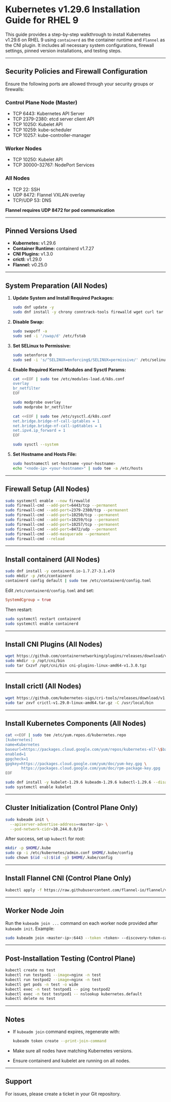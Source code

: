 # Kubernetes v1.29.6 Installation Guide for RHEL 9

This guide provides a step-by-step walkthrough to install Kubernetes v1.29.6 on RHEL 9 using `containerd` as the container runtime and `Flannel` as the CNI plugin. It includes all necessary system configurations, firewall settings, pinned version installations, and testing steps.

---

## Security Policies and Firewall Configuration

Ensure the following ports are allowed through your security groups or firewalls:

### Control Plane Node (Master)

* TCP 6443: Kubernetes API Server
* TCP 2379-2380: etcd server client API
* TCP 10250: Kubelet API
* TCP 10259: kube-scheduler
* TCP 10257: kube-controller-manager

### Worker Nodes

* TCP 10250: Kubelet API
* TCP 30000–32767: NodePort Services

### All Nodes

* TCP 22: SSH
* UDP 8472: Flannel VXLAN overlay
* TCP/UDP 53: DNS

**Flannel requires UDP 8472 for pod communication**

---

## Pinned Versions Used

* **Kubernetes:** v1.29.6
* **Container Runtime:** containerd v1.7.27
* **CNI Plugins:** v1.3.0
* **crictl:** v1.29.0
* **Flannel:** v0.25.0

---

## System Preparation (All Nodes)

1. **Update System and Install Required Packages:**

   ```bash
   sudo dnf update -y
   sudo dnf install -y chrony conntrack-tools firewalld wget curl tar git bash-completion yum-utils
   ```

2. **Disable Swap:**

   ```bash
   sudo swapoff -a
   sudo sed -i '/swap/d' /etc/fstab
   ```

3. **Set SELinux to Permissive:**

   ```bash
   sudo setenforce 0
   sudo sed -i 's/^SELINUX=enforcing$/SELINUX=permissive/' /etc/selinux/config
   ```

4. **Enable Required Kernel Modules and Sysctl Params:**

   ```bash
   cat <<EOF | sudo tee /etc/modules-load.d/k8s.conf
   overlay
   br_netfilter
   EOF

   sudo modprobe overlay
   sudo modprobe br_netfilter

   cat <<EOF | sudo tee /etc/sysctl.d/k8s.conf
   net.bridge.bridge-nf-call-iptables = 1
   net.bridge.bridge-nf-call-ip6tables = 1
   net.ipv4.ip_forward = 1
   EOF

   sudo sysctl --system
   ```

5. **Set Hostname and Hosts File:**

   ```bash
   sudo hostnamectl set-hostname <your-hostname>
   echo "<node-ip> <your-hostname>" | sudo tee -a /etc/hosts
   ```

---

## Firewall Setup (All Nodes)

```bash
sudo systemctl enable --now firewalld
sudo firewall-cmd --add-port=6443/tcp --permanent
sudo firewall-cmd --add-port=2379-2380/tcp --permanent
sudo firewall-cmd --add-port=10250/tcp --permanent
sudo firewall-cmd --add-port=10259/tcp --permanent
sudo firewall-cmd --add-port=10257/tcp --permanent
sudo firewall-cmd --add-port=8472/udp --permanent
sudo firewall-cmd --add-masquerade --permanent
sudo firewall-cmd --reload
```

---

## Install containerd (All Nodes)

```bash
sudo dnf install -y containerd.io-1.7.27-3.1.el9
sudo mkdir -p /etc/containerd
containerd config default | sudo tee /etc/containerd/config.toml
```

Edit `/etc/containerd/config.toml` and set:

```toml
SystemdCgroup = true
```

Then restart:

```bash
sudo systemctl restart containerd
sudo systemctl enable containerd
```

---

## Install CNI Plugins (All Nodes)

```bash
wget https://github.com/containernetworking/plugins/releases/download/v1.3.0/cni-plugins-linux-amd64-v1.3.0.tgz
sudo mkdir -p /opt/cni/bin
sudo tar Cxzvf /opt/cni/bin cni-plugins-linux-amd64-v1.3.0.tgz
```

---

## Install crictl (All Nodes)

```bash
wget https://github.com/kubernetes-sigs/cri-tools/releases/download/v1.29.0/crictl-v1.29.0-linux-amd64.tar.gz
sudo tar zxvf crictl-v1.29.0-linux-amd64.tar.gz -C /usr/local/bin
```

---

## Install Kubernetes Components (All Nodes)

```bash
cat <<EOF | sudo tee /etc/yum.repos.d/kubernetes.repo
[kubernetes]
name=Kubernetes
baseurl=https://packages.cloud.google.com/yum/repos/kubernetes-el7-\$basearch
enabled=1
gpgcheck=1
gpgkey=https://packages.cloud.google.com/yum/doc/yum-key.gpg \
       https://packages.cloud.google.com/yum/doc/rpm-package-key.gpg
EOF

sudo dnf install -y kubelet-1.29.6 kubeadm-1.29.6 kubectl-1.29.6 --disableexcludes=kubernetes
sudo systemctl enable kubelet
```

---

## Cluster Initialization (Control Plane Only)

```bash
sudo kubeadm init \
  --apiserver-advertise-address=<master-ip> \
  --pod-network-cidr=10.244.0.0/16
```

After success, set up `kubectl` for root:

```bash
mkdir -p $HOME/.kube
sudo cp -i /etc/kubernetes/admin.conf $HOME/.kube/config
sudo chown $(id -u):$(id -g) $HOME/.kube/config
```

---

## Install Flannel CNI (Control Plane Only)

```bash
kubectl apply -f https://raw.githubusercontent.com/flannel-io/flannel/v0.25.0/Documentation/kube-flannel.yml
```

---

## Worker Node Join

Run the `kubeadm join ...` command on each worker node provided after `kubeadm init`. Example:

```bash
sudo kubeadm join <master-ip>:6443 --token <token> --discovery-token-ca-cert-hash sha256:<hash>
```

---

## Post-Installation Testing (Control Plane)

```bash
kubectl create ns test
kubectl run testpod1 --image=nginx -n test
kubectl run testpod2 --image=nginx -n test
kubectl get pods -n test -o wide
kubectl exec -n test testpod1 -- ping testpod2
kubectl exec -n test testpod1 -- nslookup kubernetes.default
kubectl delete ns test
```

---

## Notes

* If `kubeadm join` command expires, regenerate with:

  ```bash
  kubeadm token create --print-join-command
  ```
* Make sure all nodes have matching Kubernetes versions.
* Ensure containerd and kubelet are running on all nodes.

---

## Support

For issues, please create a ticket in your Git repository.
